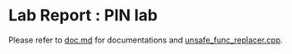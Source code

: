 # Lab Report : PIN lab

Please refer to [doc.md](doc.md) for documentations and [unsafe_func_replacer.cpp](pintools/unsafe_func_replacer.cpp).



